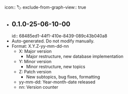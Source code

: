 icon:: 🏷️
exclude-from-graph-view:: true

- ## 0.1.0-25-06-10-00
  id:: 68485ed1-44f1-410e-8439-089c43b040a8
- Auto-generated. Do not modify manually.
- Format: X.Y.Z-yy-mm-dd-nn
	- X: Major version
		- Major restructure, new database implementation
	- Y: Minor version
		- Minor restructure, new topics
	- Z: Patch version
		- New subtopics, bug fixes, formatting
	- yy-mm-dd: Year-month-date released
	- nn: Version counter